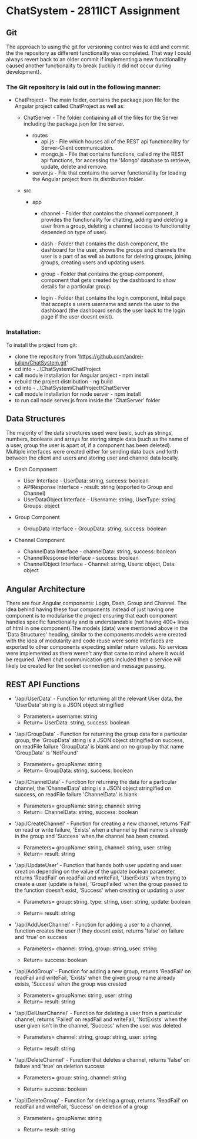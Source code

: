 # ChatSystem - 2811ICT Assignment

## Git
The approach to using the git for versioning control was to add and commit the the repository as different functionality was 
completed. That way I could always revert back to an older commit if implementing a new functionallity caused another functionality
to break (luckily it did not occur during development).

### The Git repository is laid out in the following manner:
* ChatProject - The main folder, contains the package.json file for the Angular project called ChatProject as well as:
  * ChatServer - The folder contiaining all of the files for the Server including the package.json for the server.
    * routes 
      * api.js - File which houses all of the REST api functionallity for Server-Client communication.
      * mongo.js - File that contains functions, called my the REST api functions, for accessing the 'Mongo' database to retrieve,               update, delete and remove. 
     * server.js - File that contains the server functionallity for loading the Angular project from its distribution folder.
    
  * src
    * app
      * channel - Folder that contains the channel component, it provides the functionality for chatting, adding and deleting a 
      user from a group, deleting a channel (access to functionality depended on type of user).
      
      * dash - Folder that contains the dash component, the dashboard for the user, shows the groups and channels the user is a 
      part of as well as buttons for deleting groups, joining groups, creating users and updating users. 
      
      * group - Folder that contains the group component, component that gets created by the dashboard to show details for a
      particular group.
      
      * login - Folder that contains the login component, inital page that accepts a users username and sends the user to the 
      dashboard (the dashboard sends the user back to the login page if the user doesnt exist).

### Installation:
To install the project from git:
* clone the repository from 'https://github.com/andrei-iulian/ChatSystem.git'
* cd into - ..\ChatSystem\ChatProject
* call module installation for Angular project - npm install
* rebuild the project distribution - ng build
* cd into - ..\ChatSystem\ChatProject\ChatServer
* call module installation for node server - npm install
* to run call node server.js from inside the 'ChatServer' folder

## Data Structures
The majority of the data structures used were basic, such as strings, numbers, booleans and arrays for storing simple data 
(such as the name of a user, group the user is apart of, if a component has been deleted). Multiple interfaces were created
either for sending data back and forth between the client and users and storing user and channel data locally.
* Dash Component
  * User Interface - UserData: string, success: boolean
  * APIResponse Interface - result: string (exported to Group and Channel)
  * UserDataObject Interface -   Username: string, UserType: string Groups: object

* Group Component
  * GroupData Interface - GroupData: string, success: boolean

* Channel Component
  * ChannelData Interface - channelData: string, success: boolean
  * ChannelResponse Interface - success: boolean
  * ChannelObject Interface - Channel: string, Users: object, Data: object
  
## Angular Architecture
There are four Angular components: Login, Dash, Group and Channel. The idea behind having these four components instead of just having one component is to modularise the project ensuring that each component handles specific functionality and is understandable (not having 400+ lines of html in one component).The models (data) were mentioned above in the 'Data Structures' heading, similar to the components models were created with the idea of modularity and code reuse were some interfaces are exported to other components expecting similar return values. No services were implemented as there weren't any that came to mind where it would be requried. When chat communication gets included then a service will likely be created for the socket connection and message passing. 

## REST API Functions

* '/api/UserData' - Function for returning all the relevant User data, the 'UserData' string is a JSON object stringified
  * Parameters= username: string
  * Return= UserData: string, success: boolean

* '/api/GroupData' - Function for returning the group data for a particular group, the 'GroupData' string is a JSON object stringified 
on success, on readFile failure 'GroupData' is blank and on no group by that name 'GroupData' is 'NotFound'
  * Parameters= groupName: string
  * Return= GroupData: string, success: boolean
 
* '/api/ChannelData' - Function for returning the data for a particular channel,  the 'ChannelData' string is a JSON object stringified 
on success, on readFile failure 'ChannelData' is blank
  * Parameters= groupName: string; channel: string
  * Return= ChannelData: string, success: boolean

* '/api/CreateChannel' - Function for creating a new channel, returns 'Fail' on read or write failure, 'Exists' when a channel by that name is already in the group and 'Success' when the channel has been created.
  * Parameters= groupName: string, channel: string, user: string
  * Return= result: string
 
* '/api/UpdateUser' - Function that hands both user updating and user creation depending on the value of the update boolean parameter, returns 'ReadFail' on readFail and writeFail, 'UserExists' when trying to create a user (update is false), 'GroupFailed' when the group passed to the function doesn't exist, 'Success' when creating or updating a user
  * Parameters= group: string, type: string, user: string, update: boolean
  
  * Return= result: string
 
* '/api/AddUserChannel' - Function for adding a user to a channel, function creates the user if they doesnt exist, returns 'false' on failure and 'true' on success
  * Parameters= channel: string, group: string, user: string
  
  * Return= success: boolean

* '/api/AddGroup' - Function for adding a new group, returns 'ReadFail' on readFail and writeFail, 'Exists' when the given group name already exists, 'Success' when the group was created
  * Parameters= groupName: string, user: string
  * Return= result: string
 
* '/api/DelUserChannel' - Function for deleting a user from a particular channel, returns 'Failed' on readFail and writeFail, 'NotExists' when the user given isn't in the channel, 'Success' when the user was deleted
  * Parameters= channel: string, group: string, user: string
  
  * Return= result: string
  
* '/api/DeleteChannel' - Function that deletes a channel,  returns 'false' on failure and 'true' on deletion success
  * Parameters= group: string, channel: string
 
  * Return= success: boolean
 
* '/api/DeleteGroup' - Function for deleting a group, returns 'ReadFail' on readFail and writeFail, 'Success' on deletion of a group
  * Parameters= groupName: string
 
  * Return= result: string
 
